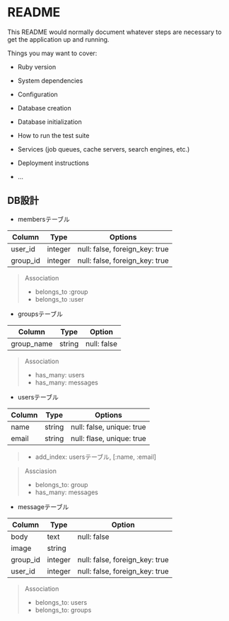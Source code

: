 # README

This README would normally document whatever steps are necessary to get the
application up and running.

Things you may want to cover:

* Ruby version

* System dependencies

* Configuration

* Database creation

* Database initialization

* How to run the test suite

* Services (job queues, cache servers, search engines, etc.)

* Deployment instructions

* ...

## DB設計

* membersテーブル

| Column | Type  | Options                      |
|--------|-------|------------------------------|
|user_id |integer|null: false, foreign_key: true|
|group_id|integer|null: false, foreign_key: true|

> Association
> - belongs_to :group
> - belongs_to :user

* groupsテーブル

|Column        |Type   |Option       |
|--------------|-------|-------------|
|group_name    |string |null: false  |

> Association
> - has_many: users
> - has_many: messages

* usersテーブル

|Column| Type   | Options                   |
|------|--------|---------------------------|
|name  | string | null: false, unique: true |
|email | string | null: flase, unique: true |

> - add_index: usersテーブル, [:name, :email]

> Assciasion
> - belongs_to: group
> - has_many: messages

* messageテーブル

|Column  |Type     |Option                         |
|--------|---------|-------------------------------|
|body    | text    | null: false                   |
|image   | string  |                               |
|group_id| integer | null: false, foreign_key: true|
|user_id | integer | null: false, foreign_key: true|

> Association
> - belongs_to: users
> - belongs_to: groups
